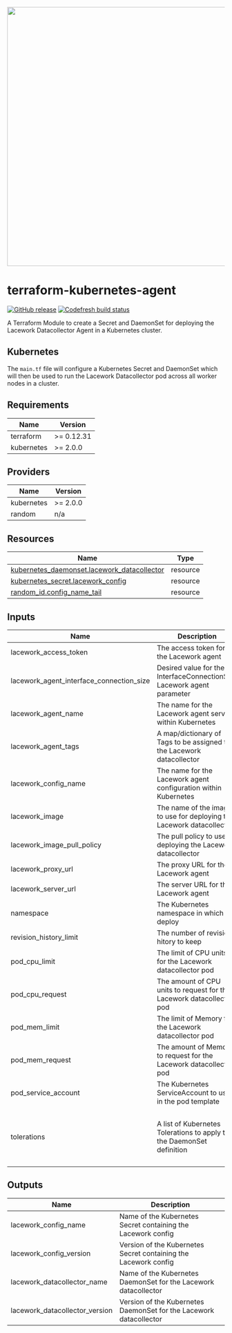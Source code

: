 <a href="https://lacework.com"><img src="https://techally-content.s3-us-west-1.amazonaws.com/public-content/lacework_logo_full.png" width="600"></a>

# terraform-kubernetes-agent

[![GitHub release](https://img.shields.io/github/release/lacework/terraform-kubernetes-agent.svg)](https://github.com/lacework/terraform-kubernetes-agent/releases/)
[![Codefresh build status](https://g.codefresh.io/api/badges/pipeline/lacework/terraform-modules%2Ftest-compatibility?type=cf-1&key=eyJhbGciOiJIUzI1NiJ9.NWVmNTAxOGU4Y2FjOGQzYTkxYjg3ZDEx.RJ3DEzWmBXrJX7m38iExJ_ntGv4_Ip8VTa-an8gBwBo)](https://g.codefresh.io/pipelines/edit/new/builds?id=607e25e6728f5a6fba30431b&pipeline=test-compatibility&projects=terraform-modules&projectId=607db54b728f5a5f8930405d)

A Terraform Module to create a Secret and DaemonSet for deploying the Lacework Datacollector Agent in a Kubernetes cluster.

## Kubernetes

The `main.tf` file will configure a Kubernetes Secret and DaemonSet which will then be used to run the Lacework Datacollector pod across all worker nodes in a cluster.

## Requirements

| Name       | Version    |
| ---------- | ---------- |
| terraform  | >= 0.12.31 |
| kubernetes | >= 2.0.0   |

## Providers

| Name       | Version  |
| ---------- | -------- |
| kubernetes | >= 2.0.0 |
| random     | n/a      |

## Resources

| Name                                                                                                                                        | Type     |
| ------------------------------------------------------------------------------------------------------------------------------------------- | -------- |
| [kubernetes_daemonset.lacework_datacollector](https://registry.terraform.io/providers/hashicorp/kubernetes/latest/docs/resources/daemonset) | resource |
| [kubernetes_secret.lacework_config](https://registry.terraform.io/providers/hashicorp/kubernetes/latest/docs/resources/secret)              | resource |
| [random_id.config_name_tail](https://registry.terraform.io/providers/hashicorp/random/latest/docs/resources/id)                             | resource |

## Inputs

| Name                                     | Description                                                            | Type                | Default                                                                                               | Required |
| ---------------------------------------- | ---------------------------------------------------------------------- | ------------------- | ----------------------------------------------------------------------------------------------------- | :------: |
| lacework_access_token                    | The access token for the Lacework agent                                | `string`            | n/a                                                                                                   |   yes    |
| lacework_agent_interface_connection_size | Desired value for the InterfaceConnectionSize Lacework agent parameter | `string`            | `""`                                                                                                  |    no    |
| lacework_agent_name                      | The name for the Lacework agent service within Kubernetes              | `string`            | `"lacework-agent"`                                                                                    |    no    |
| lacework_agent_tags                      | A map/dictionary of Tags to be assigned to the Lacework datacollector  | `map(string)`       | `{}`                                                                                                  |    no    |
| lacework_config_name                     | The name for the Lacework agent configuration within Kubernetes        | `string`            | `"lacework-config"`                                                                                   |    no    |
| lacework_image                           | The name of the image to use for deploying the Lacework datacollector  | `string`            | `"lacework/datacollector"`                                                                            |    no    |
| lacework_image_pull_policy               | The pull policy to use for deploying the Lacework datacollector        | `string`            | `"Always"`                                                                                            |    no    |
| lacework_proxy_url                       | The proxy URL for the Lacework agent                                   | `string`            | `""`                                                                                                  |    no    |
| lacework_server_url                      | The server URL for the Lacework agent                                  | `string`            | `""`                                                                                                  |    no    |
| namespace                                | The Kubernetes namespace in which to deploy                            | `string`            | `"default"`                                                                                           |    no    |
| revision_history_limit                   | The number of revision hitory to keep                                  | `number`            | `10`                                                                                                  |    no    |
| pod_cpu_limit                            | The limit of CPU units for the Lacework datacollector pod              | `string`            | `"500m"`                                                                                                 |    no    |
| pod_cpu_request                          | The amount of CPU units to request for the Lacework datacollector pod  | `string`            | `"200m"`                                                                                              |    no    |
| pod_mem_limit                            | The limit of Memory for the Lacework datacollector pod                 | `string`            | `"1450Mi"`                                                                                            |    no    |
| pod_mem_request                          | The amount of Memory to request for the Lacework datacollector pod     | `string`            | `"512Mi"`                                                                                             |    no    |
| pod_service_account                      | The Kubernetes ServiceAccount to use in the pod template               | `string`            | `""`                                                                                                  |    no    |
| tolerations                              | A list of Kubernetes Tolerations to apply to the DaemonSet definition  | `list(map(string))` | <pre>[<br> {<br> "effect": "NoSchedule",<br> "key": "node-role.kubernetes.io/master"<br> }<br>]</pre> |    no    |

## Outputs

| Name                           | Description                                                        |
| ------------------------------ | ------------------------------------------------------------------ |
| lacework_config_name           | Name of the Kubernetes Secret containing the Lacework config       |
| lacework_config_version        | Version of the Kubernetes Secret containing the Lacework config    |
| lacework_datacollector_name    | Name of the Kubernetes DaemonSet for the Lacework datacollector    |
| lacework_datacollector_version | Version of the Kubernetes DaemonSet for the Lacework datacollector |

